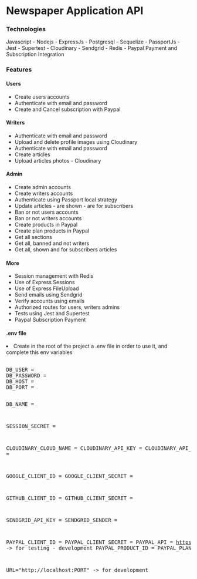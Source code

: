 # Newspaper Application API

### Technologies

Javascript - Nodejs - ExpressJs - Postgresql - Sequelize - PassportJs - Jest - Supertest - Cloudinary - Sendgrid - Redis - Paypal Payment and Subscription Integration

### Features

#### Users

<ul>
<li>Create users accounts </li>
<li>Authenticate with email and password</li>
<li>Create and Cancel subscription with Paypal</li>
</ul>

#### Writers

<ul>
<li>Authenticate with email and password</li>
<li>Upload and delete profile images using Cloudinary</li>
<li>Authenticate with email and password</li>
<li>Create articles</li>
<li>Upload articles photos - Cloudinary</li>
</ul>

#### Admin

<ul>
<li>Create admin accounts</li>
<li>Create writers accounts</li>
<li>Authenticate using Passport local strategy</li>
<li>Update articles - are shown - are for subscribers</li>
<li>Ban or not users accounts</li>
<li>Ban or not writers accounts</li>
<li>Create products in Paypal</li>
<li>Create plan products in Paypal</li>
<li>Get all sections</li>
<li>Get all, banned and not writers</li>
<li>Get all, shown and for subscribers articles</li>
</ul>

#### More

<ul>
<li>Session management with Redis</li>
<li>Use of Express Sessions</li>
<li>Use of Express FileUpload</li>
<li>Send emails using Sendgrid</li>
<li>Verify accounts using emails</li>
<li>Authorized routes for users, writers admins</li>
<li>Tests using Jest and Supertest</li>
<li>Paypal Subscription Payment</li>
</ul>

#### .env file

<li>Create in the root of the project a .env file in order to use it, and complete this env variables</li>
<br>
<pre>
DB_USER =
DB_PASSWORD =
DB_HOST =
DB_PORT =

DB_NAME =

SESSION_SECRET =

CLOUDINARY_CLOUD_NAME =
CLOUDINARY_API_KEY =
CLOUDINARY_API_SECRET =

GOOGLE_CLIENT_ID =
GOOGLE_CLIENT_SECRET =

GITHUB_CLIENT_ID =
GITHUB_CLIENT_SECRET =

SENDGRID_API_KEY =
SENDGRID_SENDER =

PAYPAL_CLIENT_ID =
PAYPAL_CLIENT_SECRET =
PAYPAL_API = https://api-m.sandbox.paypal.com -> for testing - development
PAYPAL_PRODUCT_ID =
PAYPAL_PLAN_ID =

URL="http://localhost:PORT" -> for development

</pre>
